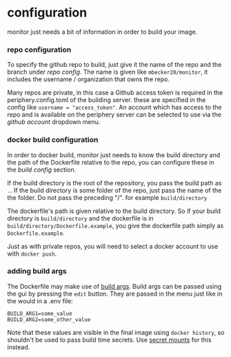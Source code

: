 # configuration

monitor just needs a bit of information in order to build your image.

### repo configuration
To specify the github repo to build, just give it the name of the repo and the branch under *repo config*. The name is given like ```mbecker20/monitor```, it includes the username / organization that owns the repo.

Many repos are private, in this case a Github access token is required in the periphery.config.toml of the building server. these are specified in the config like ```username = "access_token"```. An account which has access to the repo and is available on the periphery server can be selected to use via the *github account* dropdown menu.

### docker build configuration

In order to docker build, monitor just needs to know the build directory and the path of the Dockerfile relative to the repo, you can configure these in the *build config* section.

If the build directory is the root of the repository, you pass the build path as ```.```. If the build directory is some folder of the repo, just pass the name of the the folder. Do not pass the preceding "/". for example ```build/directory```

The dockerfile's path is given relative to the build directory. So if your build directory is ```build/directory``` and the dockerfile is in ```build/directory/Dockerfile.example```, you give the dockerfile path simply as ```Dockerfile.example```.

Just as with private repos, you will need to select a docker account to use with ```docker push```. 

### adding build args

The Dockerfile may make use of [build args](https://docs.docker.com/engine/reference/builder/#arg). Build args can be passed using the gui by pressing the ```edit``` button. They are passed in the menu just like in the would in a .env file:

```
BUILD_ARG1=some_value
BUILD_ARG2=some_other_value
```

Note that these values are visible in the final image using ```docker history```, so shouldn't be used to pass build time secrets. Use [secret mounts](https://docs.docker.com/engine/reference/builder/#run---mounttypesecret) for this instead.